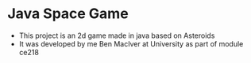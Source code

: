 # Java Space Game
* This project is an 2d game made in java based on Asteroids
* It was developed by me Ben MacIver at University as part of module ce218
